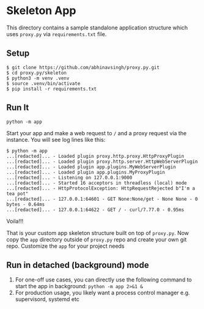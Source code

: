 # Skeleton App

This directory contains a sample standalone application structure which uses `proxy.py`
via `requirements.txt` file.

## Setup

```console
$ git clone https://github.com/abhinavsingh/proxy.py.git
$ cd proxy.py/skeleton
$ python3 -m venv .venv
$ source .venv/bin/activate
$ pip install -r requirements.txt
```

## Run It

`python -m app`

Start your app and make a web request to `/` and a proxy request via the instance. You will
see log lines like this:

```console
$ python -m app
...[redacted]... - Loaded plugin proxy.http.proxy.HttpProxyPlugin
...[redacted]... - Loaded plugin proxy.http.server.HttpWebServerPlugin
...[redacted]... - Loaded plugin app.plugins.MyWebServerPlugin
...[redacted]... - Loaded plugin app.plugins.MyProxyPlugin
...[redacted]... - Listening on 127.0.0.1:9000
...[redacted]... - Started 16 acceptors in threadless (local) mode
...[redacted]... - HttpProtocolException: HttpRequestRejected b"I'm a tea pot"
...[redacted]... - 127.0.0.1:64601 - GET None:None/get - None None - 0 bytes - 0.64ms
...[redacted]... - 127.0.0.1:64622 - GET / - curl/7.77.0 - 0.95ms
```

Voila!!!

That is your custom app skeleton structure built on top of `proxy.py`.  Now copy the `app` directory
outside of `proxy.py` repo and create your own git repo.  Customize the `app` for your project needs

## Run in detached (background) mode

1. For one-off use cases, you can directly use the following command to start the app in background:
   `python -m app 2>&1 &`
2. For production usage, you likely want a process control manager e.g. supervisord, systemd etc
